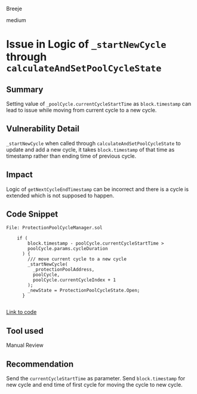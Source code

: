 Breeje

medium

# Issue in Logic of `_startNewCycle` through `calculateAndSetPoolCycleState`

## Summary

Setting value of `_poolCycle.currentCycleStartTime` as `block.timestamp` can lead to issue while moving from current cycle to a new cycle.

## Vulnerability Detail

`_startNewCycle` when called through `calculateAndSetPoolCycleState` to update and add a new cycle, it takes `block.timestamp` of that time as timestamp rather than ending time of previous cycle.

## Impact

Logic of `getNextCycleEndTimestamp` can be incorrect and there is a cycle is extended which is not supposed to happen.

## Code Snippet

```solidity
File: ProtectionPoolCycleManager.sol

    if (
        block.timestamp - poolCycle.currentCycleStartTime >
        poolCycle.params.cycleDuration
      ) {
        /// move current cycle to a new cycle
        _startNewCycle(
          _protectionPoolAddress,
          poolCycle,
          poolCycle.currentCycleIndex + 1
        );
        _newState = ProtectionPoolCycleState.Open;
      }


```
[Link to code](https://github.com/sherlock-audit/2023-02-carapace/blob/main/contracts/core/ProtectionPoolCycleManager.sol#L128-L139)

## Tool used

Manual Review

## Recommendation

Send the `currentCycleStartTime` as parameter. Send `block.timestamp` for new cycle and end time of first cycle for moving the cycle to new cycle.